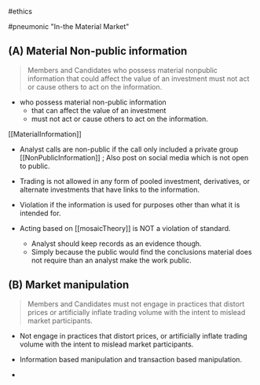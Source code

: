 #ethics 

#pneumonic "In-the Material Market"

## (A) Material Non-public information 

> Members and Candidates who possess material nonpublic information that could affect the value of an investment must not act or cause others to act on the information.

- who possess material non-public information 
	- that can affect the value of an investment 
	- must not act or cause others to act on the information. 

[[MaterialInformation]]
- Analyst calls are non-public if the call only included a private group [[NonPublicInformation]] ; Also post on social media which is not open to public.

- Trading is not allowed in any form of pooled investment, derivatives, or alternate investments that have links to the information. 
- Violation if the information is used for purposes other than what it is intended for. 

- Acting based on [[mosaicTheory]] is NOT a violation of standard.
	- Analyst should keep records as an evidence though. 
	 - Simply because the public would find the conclusions material does not require than an analyst make the work public.
##  (B) Market manipulation 

> Members and Candidates must not engage in practices that distort prices or artificially inflate trading volume with the intent to mislead market participants.


- Not engage in practices that distort prices, or artificially inflate trading volume with the intent to mislead market participants. 

- Information based manipulation and transaction based manipulation. 
- 